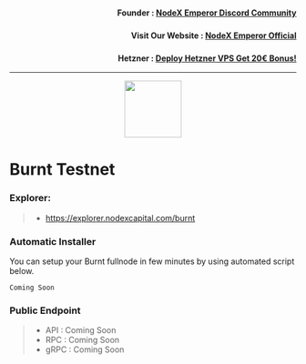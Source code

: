 <h3><p style="font-size:14px" align="right">Founder :
<a href="https://discord.gg/bDUAwZhqBb" target="_blank">NodeX Emperor Discord Community</a></p></h3>
<h3><p style="font-size:14px" align="right">Visit Our Website :
<a href="https://nodex.one" target="_blank">NodeX Emperor Official</a></p></h3>
<h3><p style="font-size:14px" align="right">Hetzner :
<a href="https://hetzner.cloud/?ref=bMTVi7dcwSgA" target="_blank">Deploy Hetzner VPS Get 20€ Bonus!</a></h3>
<hr>

<p align="center">
  <img height="100" height="auto" src="https://polkachu.com/images/chains/xion.png">
</p>

# Burnt Testnet

### Explorer:
>-  https://explorer.nodexcapital.com/burnt

### Automatic Installer
You can setup your Burnt fullnode in few minutes by using automated script below.
```
Coming Soon
```
### Public Endpoint

>- API : Coming Soon
>- RPC : Coming Soon
>- gRPC : Coming Soon